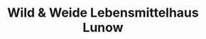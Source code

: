 ---
title: "Wild & Weide Lebensmittelhaus Lunow"
url: /lunow-stolzenhagen/wild-und-weide-lebensmittelhaus-lunow/
shop: Lebensmittel
---